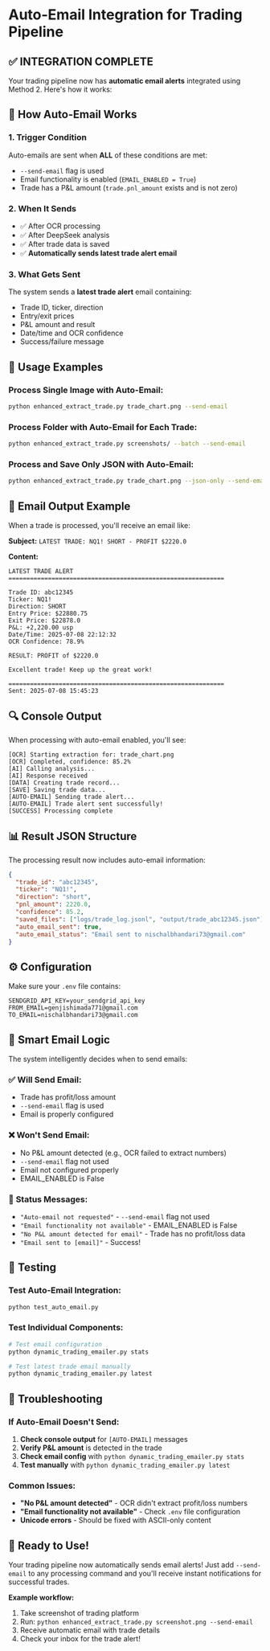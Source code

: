 # Auto-Email Integration for Trading Pipeline

## ✅ **INTEGRATION COMPLETE**

Your trading pipeline now has **automatic email alerts** integrated using Method 2. Here's how it works:

## 🔄 **How Auto-Email Works**

### 1. **Trigger Condition**
Auto-emails are sent when **ALL** of these conditions are met:
- `--send-email` flag is used
- Email functionality is enabled (`EMAIL_ENABLED = True`)
- Trade has a P&L amount (`trade.pnl_amount` exists and is not zero)

### 2. **When It Sends**
- ✅ After OCR processing
- ✅ After DeepSeek analysis  
- ✅ After trade data is saved
- ✅ **Automatically sends latest trade alert email**

### 3. **What Gets Sent**
The system sends a **latest trade alert** email containing:
- Trade ID, ticker, direction
- Entry/exit prices
- P&L amount and result
- Date/time and OCR confidence
- Success/failure message

## 🚀 **Usage Examples**

### Process Single Image with Auto-Email:
```bash
python enhanced_extract_trade.py trade_chart.png --send-email
```

### Process Folder with Auto-Email for Each Trade:
```bash
python enhanced_extract_trade.py screenshots/ --batch --send-email
```

### Process and Save Only JSON with Auto-Email:
```bash
python enhanced_extract_trade.py trade_chart.png --json-only --send-email
```

## 📧 **Email Output Example**

When a trade is processed, you'll receive an email like:

**Subject:** `LATEST TRADE: NQ1! SHORT - PROFIT $2220.0`

**Content:**
```
LATEST TRADE ALERT
============================================================

Trade ID: abc12345
Ticker: NQ1!
Direction: SHORT
Entry Price: $22880.75
Exit Price: $22878.0
P&L: +2,220.00 usp
Date/Time: 2025-07-08 22:12:32
OCR Confidence: 78.9%

RESULT: PROFIT of $2220.0

Excellent trade! Keep up the great work!

============================================================
Sent: 2025-07-08 15:45:23
```

## 🔍 **Console Output**

When processing with auto-email enabled, you'll see:
```
[OCR] Starting extraction for: trade_chart.png
[OCR] Completed, confidence: 85.2%
[AI] Calling analysis...
[AI] Response received
[DATA] Creating trade record...
[SAVE] Saving trade data...
[AUTO-EMAIL] Sending trade alert...
[AUTO-EMAIL] Trade alert sent successfully!
[SUCCESS] Processing complete
```

## 📊 **Result JSON Structure**

The processing result now includes auto-email information:
```json
{
  "trade_id": "abc12345",
  "ticker": "NQ1!",
  "direction": "short",
  "pnl_amount": 2220.0,
  "confidence": 85.2,
  "saved_files": ["logs/trade_log.jsonl", "output/trade_abc12345.json"],
  "auto_email_sent": true,
  "auto_email_status": "Email sent to nischalbhandari73@gmail.com"
}
```

## ⚙️ **Configuration**

Make sure your `.env` file contains:
```env
SENDGRID_API_KEY=your_sendgrid_api_key
FROM_EMAIL=genjishimada771@gmail.com
TO_EMAIL=nischalbhandari73@gmail.com
```

## 🎯 **Smart Email Logic**

The system intelligently decides when to send emails:

### ✅ **Will Send Email:**
- Trade has profit/loss amount
- `--send-email` flag is used
- Email is properly configured

### ❌ **Won't Send Email:**
- No P&L amount detected (e.g., OCR failed to extract numbers)
- `--send-email` flag not used
- Email not configured properly
- EMAIL_ENABLED is False

### 📝 **Status Messages:**
- `"Auto-email not requested"` - `--send-email` flag not used
- `"Email functionality not available"` - EMAIL_ENABLED is False
- `"No P&L amount detected for email"` - Trade has no profit/loss data
- `"Email sent to [email]"` - Success!

## 🧪 **Testing**

### Test Auto-Email Integration:
```bash
python test_auto_email.py
```

### Test Individual Components:
```bash
# Test email configuration
python dynamic_trading_emailer.py stats

# Test latest trade email manually
python dynamic_trading_emailer.py latest
```

## 🔧 **Troubleshooting**

### If Auto-Email Doesn't Send:
1. **Check console output** for `[AUTO-EMAIL]` messages
2. **Verify P&L amount** is detected in the trade
3. **Check email config** with `python dynamic_trading_emailer.py stats`
4. **Test manually** with `python dynamic_trading_emailer.py latest`

### Common Issues:
- **"No P&L amount detected"** - OCR didn't extract profit/loss numbers
- **"Email functionality not available"** - Check `.env` file configuration
- **Unicode errors** - Should be fixed with ASCII-only content

## 🎉 **Ready to Use!**

Your trading pipeline now automatically sends email alerts! Just add `--send-email` to any processing command and you'll receive instant notifications for successful trades.

**Example workflow:**
1. Take screenshot of trading platform
2. Run: `python enhanced_extract_trade.py screenshot.png --send-email`
3. Receive automatic email with trade details
4. Check your inbox for the trade alert!

